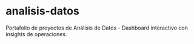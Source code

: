 # analisis-datos
Portafolio de proyectos de Análisis de Datos - Dashboard interactivo con insights de operaciones.
